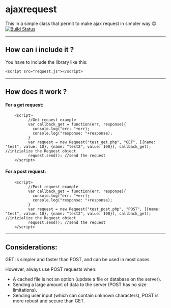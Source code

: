 # ajaxrequest
This in a simple class that permit to make ajax request in simpler way :blush: [![Build Status](https://camo.githubusercontent.com/cfcaf3a99103d61f387761e5fc445d9ba0203b01/68747470733a2f2f7472617669732d63692e6f72672f6477796c2f657374612e7376673f6272616e63683d6d6173746572)]()
***
## How can i include it ?
You have to include the library like this:
```
<script src="request.js"></script>
```
***
## How does it work ?
#### For a get request:
```
    <script>
          //Get request example
          var callback_get = function(err, response){
            console.log("err: "+err);
            console.log("response: "+response);
          }
          var request = new Request("test_get.php", "GET", [{name: "test", value: 10}, {name: "test2", value: 100}], callback_get); //inizialize the Request object
          request.send(); //send the request
    </script>
```
#### For a post request:
```
    <script>
          //Post request example
          var callback_get = function(err, response){
            console.log("err: "+err);
            console.log("response: "+response);
          }
          var request = new Request("test_post.php", "POST", [{name: "test", value: 10}, {name: "test2", value: 100}], callback_get); //inizialize the Request object
          request.send(); //send the request
    </script>
```
***
## Considerations:
GET is simpler and faster than POST, and can be used in most cases.

However, always use POST requests when:
- A cached file is not an option (update a file or database on the server).
- Sending a large amount of data to the server (POST has no size limitations).
- Sending user input (which can contain unknown characters), POST is more robust and secure than GET.
